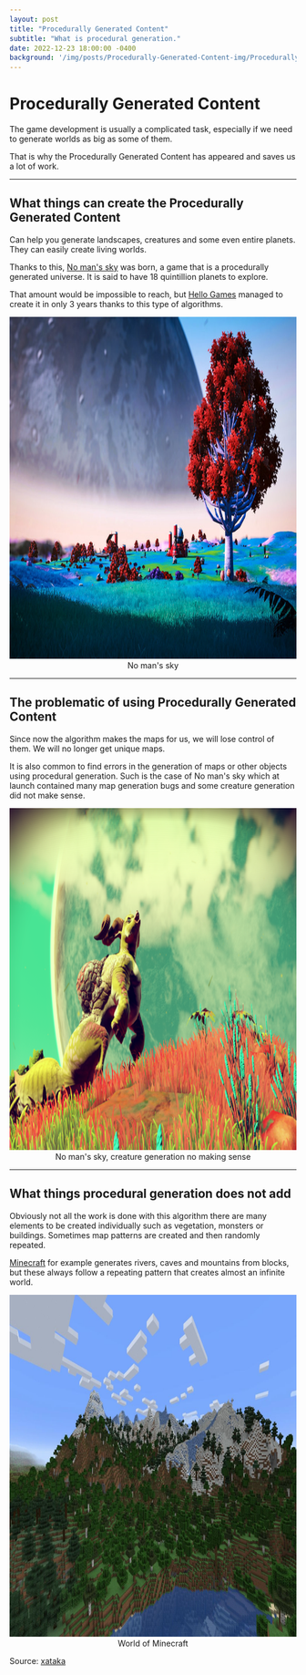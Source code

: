 ```yaml
---
layout: post
title: "Procedurally Generated Content"
subtitle: "What is procedural generation."
date: 2022-12-23 18:00:00 -0400
background: '/img/posts/Procedurally-Generated-Content-img/Procedurally-Generated-Content.jfif'
---
```


# Procedurally Generated Content

The game development is usually a complicated task, especially if we need to generate worlds as big as some of them.

That is why the Procedurally Generated Content has appeared and saves us a lot of work.

___
## What things can create the Procedurally Generated Content

Can help you generate landscapes, creatures and some even entire planets. They can easily create living worlds. 

Thanks to this, [No man's sky](https://www.nomanssky.com/?cli_action=1671837129.548) was born, a game that is a procedurally generated universe. It is said to have 18 quintillion planets to explore.

That amount would be impossible to reach, but [Hello Games](https://hellogames.org/) managed to create it in only 3 years thanks to this type of algorithms.

<img src="/img/posts/Procedurally-Generated-Content-img/noMan'sSky1.jpg" alt="img" class="responsive" width="800" height="600"/>
<center>No man's sky</center>

___

## The problematic of using Procedurally Generated Content

Since now the algorithm makes the maps for us, we will lose control of them. We will no longer get unique maps.

It is also common to find errors in the generation of maps or other objects using procedural generation. Such is the case of No man's sky which at launch contained many map generation bugs and some creature generation did not make sense.

<img src="/img/posts/Procedurally-Generated-Content-img/noMan'sSky2.png" alt="img" class="responsive" width="800" height="600"/>
<center>No man's sky, creature generation no making sense</center>

___

## What things procedural generation does not add

Obviously not all the work is done with this algorithm there are many elements to be created individually such as vegetation, monsters or buildings. Sometimes map patterns are created and then randomly repeated.

[Minecraft](https://www.minecraft.net/es-es) for example generates rivers, caves and mountains from blocks, but these always follow a repeating pattern that creates almost an infinite world.

<img src="/img/posts/Procedurally-Generated-Content-img/Minecraft.JPG" alt="img" class="responsive" width="800" height="600"/>
<center>World of Minecraft</center>

Source: [xataka](https://www.xataka.com.mx/videojuegos/generacion-procedural-videojuegos-cuando-matematicas-facilitan-trabajo-creativo)

